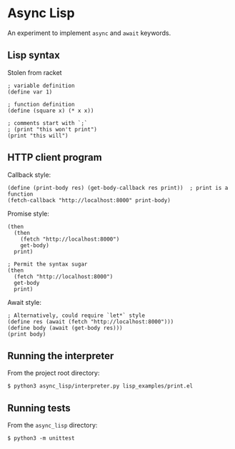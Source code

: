 # Async Lisp

An experiment to implement `async` and `await` keywords.

## Lisp syntax

Stolen from racket

```
; variable definition
(define var 1)

; function definition
(define (square x) (* x x))

; comments start with `;`
; (print "this won't print")
(print "this will")
```


## HTTP client program

Callback style:

```
(define (print-body res) (get-body-callback res print))  ; print is a function
(fetch-callback "http://localhost:8000" print-body)
```

Promise style:

```
(then
  (then
    (fetch "http://localhost:8000")
    get-body)
  print)
  
; Permit the syntax sugar
(then
  (fetch "http://localhost:8000")
  get-body
  print)
```

Await style:

```
; Alternatively, could require `let*` style
(define res (await (fetch "http://localhost:8000")))
(define body (await (get-body res)))
(print body)
```


## Running the interpreter

From the project root directory:

```
$ python3 async_lisp/interpreter.py lisp_examples/print.el
```


## Running tests

From the `async_lisp` directory:

```
$ python3 -m unittest
```

